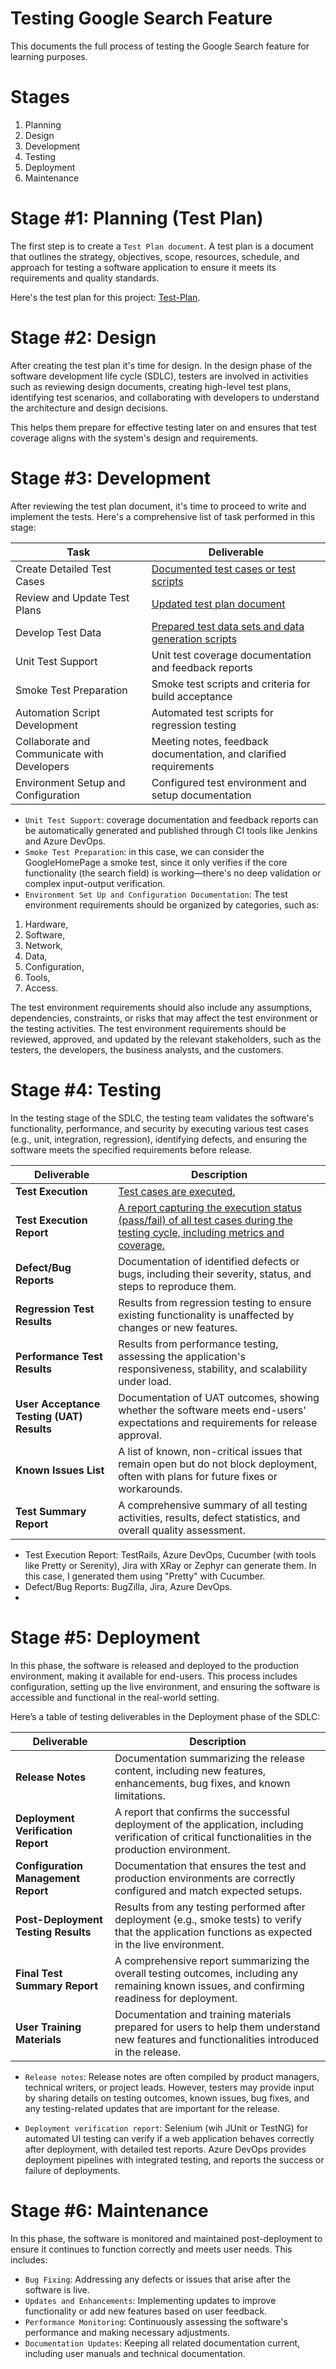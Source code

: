 # Testing Google Search Feature

This documents the full process of testing the Google Search feature for learning purposes.

# Stages

1. Planning
2. Design
3. Development
4. Testing
5. Deployment
6. Maintenance

# Stage #1: Planning (Test Plan)
The first step is to create a `Test Plan document`. 
A test plan is a document that outlines the strategy, objectives, scope, resources, schedule, and approach for testing a software application to ensure it meets its requirements and quality standards. 

Here's the test plan for this project: [Test-Plan](src/Test-Plan.md). 

# Stage #2: Design
After creating the test plan it's time for design. 
In the design phase of the software development life cycle (SDLC), testers are involved in activities such as reviewing design documents, creating high-level test plans, identifying test scenarios, and collaborating with developers to understand the architecture and design decisions. 

This helps them prepare for effective testing later on and ensures that test coverage aligns with the system's design and requirements.

# Stage #3: Development
After reviewing the test plan document, it's time to proceed to write and implement the tests. Here's a comprehensive list of task performed in this stage:

| **Task**                                    | **Deliverable**                                                   |
|---------------------------------------------|-------------------------------------------------------------------|
| Create Detailed Test Cases                  | [Documented test cases or test scripts](features)                 |
| Review and Update Test Plans                | [Updated test plan document](Test-Plan.md)                        |
| Develop Test Data                           | [Prepared test data sets and data generation scripts](main)       |
| Unit Test Support                           | Unit test coverage documentation and feedback reports             |
| Smoke Test Preparation                      | Smoke test scripts and criteria for build acceptance              |
| Automation Script Development               | Automated test scripts for regression testing                     |
| Collaborate and Communicate with Developers | Meeting notes, feedback documentation, and clarified requirements |
| Environment Setup and Configuration         | Configured test environment and setup documentation               |

- `Unit Test Support`: coverage documentation and feedback reports can be automatically generated and published through CI tools like Jenkins and Azure DevOps.
- `Smoke Test Preparation`: in this case, we can consider the GoogleHomePage a smoke test, since it only verifies if the core functionality (the search field) is working—there's no deep validation or complex input-output verification.
- `Environment Set Up and Configuration Documentation`: The test environment requirements should be organized by categories, such as:

1. Hardware,
2. Software,
3. Network,
4. Data,
5. Configuration,
6. Tools,
7. Access. 

The test environment requirements should also include any assumptions, dependencies, constraints, or risks that may affect the test environment or the testing activities. 
The test environment requirements should be reviewed, approved, and updated by the relevant stakeholders, such as the testers, the developers, the business analysts, and the customers.

# Stage #4: Testing

In the testing stage of the SDLC, the testing team validates the software's functionality, performance, and security by executing various test cases (e.g., unit, integration, regression), identifying defects, and ensuring the software meets the specified requirements before release.

| **Deliverable**                           | **Description**                                                                                                                                     |
|-------------------------------------------|-----------------------------------------------------------------------------------------------------------------------------------------------------|
| **Test Execution**                        | [Test cases are executed.](src)                                                                                                                        |
| **Test Execution Report**                 | [A report capturing the execution status (pass/fail) of all test cases during the testing cycle, including metrics and coverage.](cucumber-reports) |
| **Defect/Bug Reports**                    | Documentation of identified defects or bugs, including their severity, status, and steps to reproduce them.                                         |
| **Regression Test Results**               | Results from regression testing to ensure existing functionality is unaffected by changes or new features.                                          |
| **Performance Test Results**              | Results from performance testing, assessing the application's responsiveness, stability, and scalability under load.                                |
| **User Acceptance Testing (UAT) Results** | Documentation of UAT outcomes, showing whether the software meets end-users' expectations and requirements for release approval.                    |
| **Known Issues List**                     | A list of known, non-critical issues that remain open but do not block deployment, often with plans for future fixes or workarounds.                |
| **Test Summary Report**                   | A comprehensive summary of all testing activities, results, defect statistics, and overall quality assessment.                                      |

- Test Execution Report: TestRails, Azure DevOps, Cucumber (with tools like Pretty or Serenity), Jira with XRay or Zephyr can generate them. In this case, I generated them using "Pretty" with Cucumber.
- Defect/Bug Reports: BugZilla, Jira, Azure DevOps.
- 
# Stage #5: Deployment

In this phase, the software is released and deployed to the production environment, making it available for end-users. 
This process includes configuration, setting up the live environment, and ensuring the software is accessible and functional in the real-world setting.

Here’s a table of testing deliverables in the Deployment phase of the SDLC:

| **Deliverable**                     | **Description**                                                                                                                                        |
|-------------------------------------|--------------------------------------------------------------------------------------------------------------------------------------------------------|
| **Release Notes**                   | Documentation summarizing the release content, including new features, enhancements, bug fixes, and known limitations.                                 |
| **Deployment Verification Report**  | A report that confirms the successful deployment of the application, including verification of critical functionalities in the production environment. |
| **Configuration Management Report** | Documentation that ensures the test and production environments are correctly configured and match expected setups.                                    |
| **Post-Deployment Testing Results** | Results from any testing performed after deployment (e.g., smoke tests) to verify that the application functions as expected in the live environment.  |
| **Final Test Summary Report**       | A comprehensive report summarizing the overall testing outcomes, including any remaining known issues, and confirming readiness for deployment.        |
| **User Training Materials**         | Documentation and training materials prepared for users to help them understand new features and functionalities introduced in the release.            |

- `Release notes`: Release notes are often compiled by product managers, technical writers, or project leads. 
   However, testers may provide input by sharing details on testing outcomes, known issues, bug fixes, and any testing-related updates that are important for the release.

- `Deployment verification report`: Selenium (wih JUnit or TestNG) for automated UI testing can verify if a web application behaves correctly after deployment, with detailed test reports. 
   Azure DevOps provides deployment pipelines with integrated testing, and reports the success or failure of deployments.


# Stage #6: Maintenance

In this phase, the software is monitored and maintained post-deployment to ensure it continues to function correctly and meets user needs. This includes:

- `Bug Fixing`: Addressing any defects or issues that arise after the software is live.
- `Updates and Enhancements`: Implementing updates to improve functionality or add new features based on user feedback.
- `Performance Monitoring`: Continuously assessing the software's performance and making necessary adjustments.
- `Documentation Updates`: Keeping all related documentation current, including user manuals and technical documentation.
